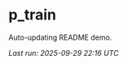 # p_train

Auto-updating README demo.

<!--START_SECTION:status-->
_Last run: 2025-09-29 22:16 UTC_
<!--END_SECTION:status-->



























































































































































































































































































































































































































































































































































































































































































































































































































































































































































